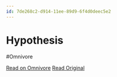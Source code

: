 ```yaml
---
id: 7de268c2-d914-11ee-89d9-6f4d0deec5e2
---
```


# Hypothesis
#Omnivore

[Read on Omnivore](https://omnivore.app/me/hypothesis-18e0284f8f7)
[Read Original](https://hypothes.is/a/HB5jBNkNEe6027djwtRqPQ)

